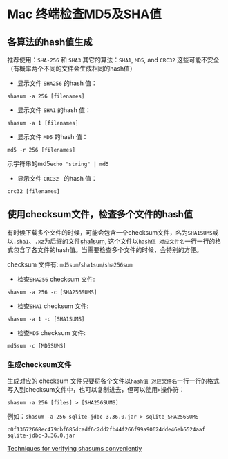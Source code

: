 # Mac 终端检查MD5及SHA值

## 各算法的hash值生成
推荐使用：`SHA-256` 和 `SHA3`
其它的算法：`SHA1`, `MD5`, and `CRC32` 这些可能不安全（有概率两个不同的文件会生成相同的hash值）

* 显示文件 `SHA256` 的hash 值：

`shasum -a 256 [filenames]`

* 显示文件 `SHA1` 的hash 值：

`shasum -a 1 [filenames]`

* 显示文件 `MD5` 的hash 值：

`md5 -r 256 [filenames]`

示字符串的md5`echo "string" | md5`

* 显示文件 `CRC32 ` 的hash 值：

`crc32 [filenames]`

## 使用checksum文件，检查多个文件的hash值

有时候下载多个文件的时候，可能会包含一个checksum文件，名为`SHA1SUMS`或以`.sha1`、`.xz`为后缀的文件[sha1sum](https://en.wikipedia.org/wiki/Sha1sum), 这个文件以`hash值 对应文件名`一行一行的格式包含了各文件的hash值。当需要检查多个文件的时候，会特别的方便。

checksum 文件有: `md5sum`/`sha1sum`/`sha256sum`

* 检查`SHA256` checksum 文件:

`shasum -a 256 -c [SHA256SUMS]`

* 检查`SHA1` checksum 文件:

`shasum -a 1 -c [SHA1SUMS]`

* 检查`MD5` checksum 文件:

`md5sum -c [MD5SUMS]`

### 生成checksum文件
生成对应的 checksum 文件只要将各个文件以`hash值 对应文件名`一行一行的格式写入到checksum文件中，也可以复制进去，但可以使用`>`操作符：

`shasum -a 256 [files] > [SHA256SUMS]`

例如：`shasum -a 256 sqlite-jdbc-3.36.0.jar > sqlite_SHA256SUMS`

`c0f13672668ec479dbf685dcadf6c2dd2fb44f266f99a90624dde46eb5524aaf  sqlite-jdbc-3.36.0.jar`

[Techniques for verifying shasums conveniently](https://thomask.sdf.org/blog/2019/05/05/techniques-for-verifying-shasums-conveniently.html)